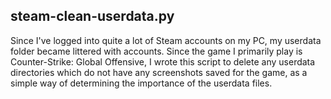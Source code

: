 ## steam-clean-userdata.py

Since I've logged into quite a lot of Steam accounts on my PC, my userdata folder became littered with accounts. Since the game I primarily play is Counter-Strike: Global Offensive, I wrote this script to delete any userdata directories which do not have any screenshots saved for the game, as a simple way of determining the importance of the userdata files.
